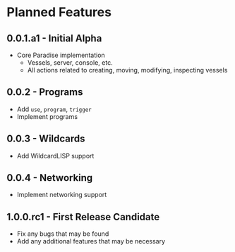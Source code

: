 # Planned Features

## 0.0.1.a1 - Initial Alpha

- Core Paradise implementation
  - Vessels, server, console, etc.
  - All actions related to creating, moving, modifying, inspecting vessels

## 0.0.2 - Programs

- Add `use`, `program`, `trigger`
- Implement programs

## 0.0.3 - Wildcards

- Add WildcardLISP support

## 0.0.4 - Networking

- Implement networking support

## 1.0.0.rc1 - First Release Candidate

- Fix any bugs that may be found
- Add any additional features that may be necessary
